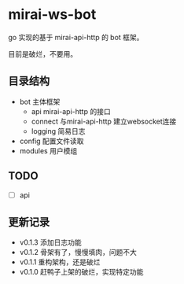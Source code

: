 # mirai-ws-bot

go 实现的基于 mirai-api-http 的 bot 框架。

目前是破烂，不要用。

## 目录结构

- bot 主体框架
	- api mirai-api-http 的接口
	- connect 与mirai-api-http 建立websocket连接
	- logging 简易日志
- config 配置文件读取
- modules 用户模组

## TODO

- [ ] api


## 更新记录

- v0.1.3 添加日志功能
- v0.1.2 骨架有了，慢慢填肉，问题不大
- v0.1.1 重构架构，还是破烂
- v0.1.0 赶鸭子上架的破烂，实现特定功能